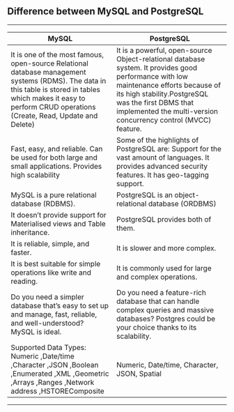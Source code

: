 ## Difference between MySQL and PostgreSQL

-----------------------------------------------------
| MySQL | PostgreSQL    |
|-------|---------------|
| It is one of the most famous, open-source Relational database management systems (RDMS). The data in this table is stored in tables which makes it easy to perform CRUD operations (Create, Read, Update and Delete)  | It is a powerful, open-source Object-relational database system. It provides good performance with low maintenance efforts because of its high stability.PostgreSQL was the first DBMS that implemented the multi-version concurrency control (MVCC) feature.
| Fast, easy, and reliable. Can be used for both large and small applications. Provides high scalability    | Some of the highlights of PostgreSQL are:  Support for the vast amount of languages. It provides advanced security features. It has geo-tagging support.
| MySQL is a pure relational database (RDBMS). | PostgreSQL is an object-relational database (ORDBMS) 
| It doesn’t provide support for Materialised views and Table inheritance. | PostgreSQL provides both of them.
| It is reliable, simple, and faster.   | It is slower and more complex.
| 	It is best suitable for simple operations like write and reading.   | It is commonly used for large and complex operations.
| Do you need a simpler database that’s easy to set up and manage, fast, reliable, and well-understood? MySQL is ideal.     | Do you need a feature-rich database that can handle complex queries and massive databases? Postgres could be your choice thanks to its scalability.
| Supported Data Types: Numeric ,Date/time ,Character ,JSON ,Boolean ,Enumerated ,XML ,Geometric ,Arrays ,Ranges ,Network address ,HSTOREComposite | Numeric, Date/time, Character, JSON, Spatial
----------------------


